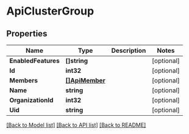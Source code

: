 # ApiClusterGroup

## Properties
Name | Type | Description | Notes
------------ | ------------- | ------------- | -------------
**EnabledFeatures** | **[]string** |  | [optional] 
**Id** | **int32** |  | [optional] 
**Members** | [**[]ApiMember**](api.Member.md) |  | [optional] 
**Name** | **string** |  | [optional] 
**OrganizationId** | **int32** |  | [optional] 
**Uid** | **string** |  | [optional] 

[[Back to Model list]](../README.md#documentation-for-models) [[Back to API list]](../README.md#documentation-for-api-endpoints) [[Back to README]](../README.md)



